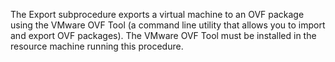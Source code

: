 The Export subprocedure exports a virtual machine to an OVF
                package using the VMware OVF Tool (a command line utility that
                allows you to import and export OVF packages). The VMware OVF Tool
                must be installed in the resource machine running this
                procedure.